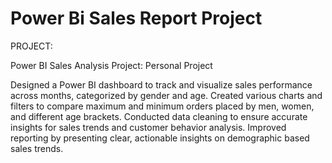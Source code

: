 # Power Bi Sales Report Project
PROJECT:

Power BI Sales Analysis Project: Personal Project

Designed a Power BI dashboard to track and visualize sales performance across months, categorized by gender and age.
Created various charts and filters to compare maximum and minimum orders placed by men, women, and different age brackets.
Conducted data cleaning to ensure accurate insights for sales trends and customer behavior analysis.
Improved reporting by presenting clear, actionable insights on demographic based sales trends.




